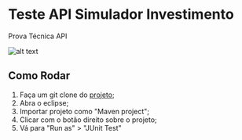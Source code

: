 # Teste API Simulador Investimento
Prova Técnica API

![alt text](https://www.blockchaincolab.io/wp-content/uploads/2018/09/south-300x300.png)

## Como Rodar

1. Faça um git clone do [projeto](https://github.com/GustavoBrasil/TesteAPISimuladorInvestimento.git);
2. Abra o eclipse;
3. Importar projeto como "Maven project";
4. Clicar com o botão direito sobre o projeto;
5. Vá para "Run as" > "JUnit Test"
